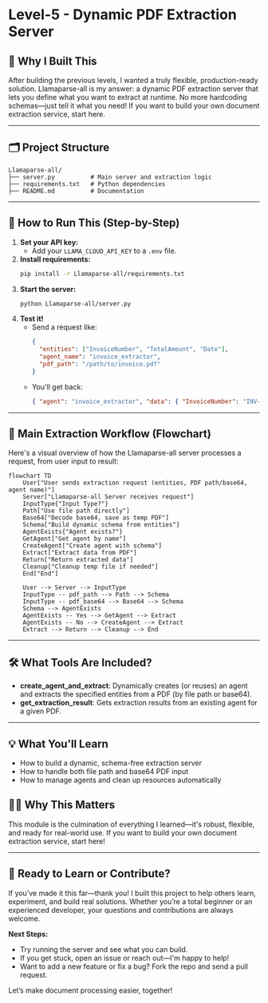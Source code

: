 # Level-5 - Dynamic PDF Extraction Server

## 🚀 Why I Built This

After building the previous levels, I wanted a truly flexible, production-ready solution. Llamaparse-all is my answer: a dynamic PDF extraction server that lets you define what you want to extract at runtime. No more hardcoding schemas—just tell it what you need! If you want to build your own document extraction service, start here.

---

## 🗂️ Project Structure

```
Llamaparse-all/
├── server.py          # Main server and extraction logic
├── requirements.txt   # Python dependencies
├── README.md          # Documentation
```

---

## 🚀 How to Run This (Step-by-Step)

1. **Set your API key:**
   - Add your `LLAMA_CLOUD_API_KEY` to a `.env` file.
2. **Install requirements:**
   ```bash
   pip install -r Llamaparse-all/requirements.txt
   ```
3. **Start the server:**
   ```bash
   python Llamaparse-all/server.py
   ```
4. **Test it!**
   - Send a request like:
     ```json
     {
       "entities": ["InvoiceNumber", "TotalAmount", "Date"],
       "agent_name": "invoice_extractor",
       "pdf_path": "/path/to/invoice.pdf"
     }
     ```
   - You'll get back:
     ```json
     { "agent": "invoice_extractor", "data": { "InvoiceNumber": "INV-12345", "TotalAmount": "$100.00", "Date": "2024-06-01" } }
     ```

---

## 🔄 Main Extraction Workflow (Flowchart)

Here's a visual overview of how the Llamaparse-all server processes a request, from user input to result:

```mermaid
flowchart TD
    User["User sends extraction request (entities, PDF path/base64, agent name)"]
    Server["Llamaparse-all Server receives request"]
    InputType{"Input Type?"}
    Path["Use file path directly"]
    Base64["Decode base64, save as temp PDF"]
    Schema["Build dynamic schema from entities"]
    AgentExists{"Agent exists?"}
    GetAgent["Get agent by name"]
    CreateAgent["Create agent with schema"]
    Extract["Extract data from PDF"]
    Return["Return extracted data"]
    Cleanup["Cleanup temp file if needed"]
    End["End"]

    User --> Server --> InputType
    InputType -- pdf_path --> Path --> Schema
    InputType -- pdf_base64 --> Base64 --> Schema
    Schema --> AgentExists
    AgentExists -- Yes --> GetAgent --> Extract
    AgentExists -- No --> CreateAgent --> Extract
    Extract --> Return --> Cleanup --> End
```

---

## 🛠️ What Tools Are Included?

- **create_agent_and_extract**: Dynamically creates (or reuses) an agent and extracts the specified entities from a PDF (by file path or base64).
- **get_extraction_result**: Gets extraction results from an existing agent for a given PDF.

---

## 💡 What You'll Learn
- How to build a dynamic, schema-free extraction server
- How to handle both file path and base64 PDF input
- How to manage agents and clean up resources automatically

## 🧑‍💻 Why This Matters
This module is the culmination of everything I learned—it's robust, flexible, and ready for real-world use. If you want to build your own document extraction service, start here!

---

## 🙌 Ready to Learn or Contribute?

If you’ve made it this far—thank you! I built this project to help others learn, experiment, and build real solutions. Whether you’re a total beginner or an experienced developer, your questions and contributions are always welcome.

**Next Steps:**
- Try running the server and see what you can build.
- If you get stuck, open an issue or reach out—I'm happy to help!
- Want to add a new feature or fix a bug? Fork the repo and send a pull request.

Let’s make document processing easier, together!  